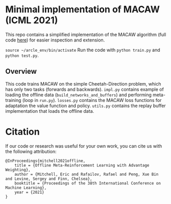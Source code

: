 # Minimal implementation of MACAW (ICML 2021)

This repo contains a simplified implementation of the MACAW algorithm (full code [here](https://github.com/eric-mitchell/macaw)) for easier inspection and extension.

`source ~/arcle_env/bin/activate`
Run the code with `python train.py` and `python test.py`.

## Overview

This code trains MACAW on the simple Cheetah-Direction problem, which has only two tasks (forwards and backwards). `impl.py` contains example of loading the offline data (`build_networks_and_buffers`) and performing meta-training (loop in `run.py`). `losses.py` contains the MACAW loss functions for adaptation the value function and policy. `utils.py` contains the replay buffer implementation that loads the offline data.

# Citation

If our code or research was useful for your own work, you can cite us with the following attribution:

    @InProceedings{mitchell2021offline,
        title = {Offline Meta-Reinforcement Learning with Advantage Weighting},
        author = {Mitchell, Eric and Rafailov, Rafael and Peng, Xue Bin and Levine, Sergey and Finn, Chelsea},
        booktitle = {Proceedings of the 38th International Conference on Machine Learning},
        year = {2021}
    }
